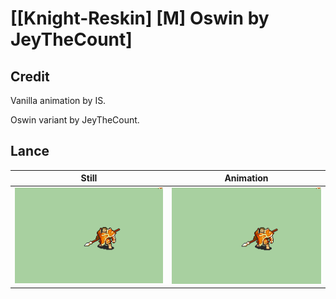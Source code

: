 # [\[Knight-Reskin\] \[M\] Oswin by JeyTheCount]

## Credit

Vanilla animation by IS.

Oswin variant by JeyTheCount.
	
## Lance

| Still | Animation |
| :---: | :-------: |
| ![Lance still](./Lance_000.png) | ![Lance animation](./Lance.gif) |
